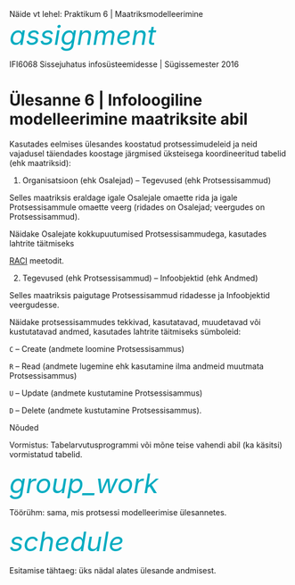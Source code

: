 <div class='infoteade teade'>
Näide vt lehel: Praktikum 6 | Maatriksmodelleerimine
</div>

<div style='display: inline-block;'><i class="material-icons ikoon" style='color: #00acc1; font-size: 48px;'>assignment</i></div>

IFI6068 Sissejuhatus infosüsteemidesse | Sügissemester 2016

# Ülesanne 6 | Infoloogiline modelleerimine maatriksite abil

Kasutades eelmises ülesandes koostatud protsessimudeleid ja neid vajadusel täiendades koostage järgmised üksteisega koordineeritud tabelid (ehk maatriksid):

1. Organisatsioon (ehk Osalejad) – Tegevused (ehk Protsessisammud)

Selles maatriksis eraldage igale Osalejale omaette rida ja igale Protsessisammule omaette veerg (ridades on Osalejad; veergudes on Protsessisammud).

Näidake Osalejate kokkupuutumised Protsessisammudega, kasutades lahtrite täitmiseks 

[RACI](https://en.wikipedia.org/wiki/Responsibility_assignment_matrix) meetodit.

2. Tegevused (ehk Protsessisammud) – Infoobjektid (ehk Andmed)

Selles maatriksis paigutage Protsessisammud ridadesse ja Infoobjektid veergudesse.

Näidake protsessisammudes tekkivad, kasutatavad, muudetavad või kustutatavad andmed, kasutades lahtrite täitmiseks sümboleid:

`C` – Create (andmete loomine Protsessisammus)

`R` – Read (andmete lugemine ehk kasutamine ilma andmeid muutmata Protsessisammus)

`U` – Update (andmete kustutamine Protsessisammus)

`D` – Delete (andmete kustutamine Protsessisammus).

Nõuded

Vormistus: Tabelarvutusprogrammi või mõne teise vahendi abil (ka käsitsi) vormistatud tabelid.

<div style='display: inline-block;'><i class="material-icons ikoon" style='color: #00acc1; font-size: 48px;'>group_work</i></div>

Töörühm: sama, mis protsessi modelleerimise ülesannetes.

<div style='display: inline-block;'><i class="material-icons ikoon" style='color: #00acc1; font-size: 48px;'>schedule</i></div>

Esitamise tähtaeg: üks nädal alates ülesande andmisest.